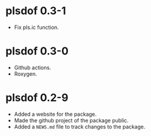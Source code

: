 # plsdof 0.3-1

* Fix pls.ic function.

# plsdof 0.3-0

* Github actions.
* Roxygen.

# plsdof 0.2-9

* Added a website for the package.
* Made the github project of the package public.
* Added a `NEWS.md` file to track changes to the package.
